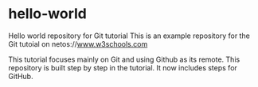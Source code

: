 # hello-world
Hello world repository for Git tutorial
This is an example repository for the Git tutoial on netos://www.w3schools.com

This tutorial focuses mainly on Git and using Github as its remote.
This repository is built step by step in the tutorial.
It now includes steps for GitHub.
